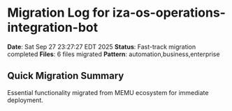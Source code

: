 # Migration Log for iza-os-operations-integration-bot

**Date**: Sat Sep 27 23:27:27 EDT 2025
**Status**: Fast-track migration completed
**Files**:        6 files migrated
**Pattern**: automation,business,enterprise

## Quick Migration Summary
Essential functionality migrated from MEMU ecosystem for immediate deployment.
